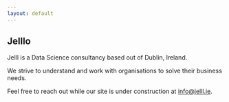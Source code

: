 ```yaml
---
layout: default
---
```


## Jelllo

Jelll is a Data Science consultancy based out of Dublin, Ireland.

We strive to understand and work with organisations to solve their business needs. 

Feel free to reach out while our site is under construction at [info@jelll.ie](mailto:info@jelll.ie).